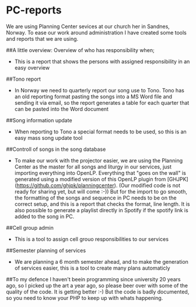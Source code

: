 # PC-reports

We are using Planning Center sevices at our church her in Sandnes, Norway. To ease our work around administration I have created some tools and reports that we are using.

##A little overview:
Overview of who has responsibility when;
- This is a report that shows the persons with assigned responsibility in an easy overview

##Tono report
- In Norway we need to quarterly report our song use to Tono. Tono has an old reporting format pasting the songs into a MS Word file and sending it via email, so the report generates a table for each quarter that can be pasted into the Word document

##Song information update
- When reporting to Tono a special format needs to be used, so this is an easy mass song update tool

##Controll of songs in the song database
- To make our work with the projector easier, we are using the Planning Center as the master for all songs and liturgy in our services, just importing everything into OpenLP. Everything that "goes on the wall" is generated using a modified version of this OpenLP plugin from [GHJPK] (https://github.com/ghjpk/planningcenter). (Our modified code is not ready for sharing yet, but will come :-)) But for the import to go smooth, the formatting of the songs and sequence in PC needs to be on the correct setup, and this is a report that checks the format, line length. It is also possible to generate a playlist directly in Spotify if the spotify link is added to the song in PC.


##Cell group admin
- This is a tool to assign cell grouo responsibilities to our services

##Semester planning of services
- We are planning a 6 month semester ahead, and to make the generation of services easier, this is a tool to create many plans automaticly


##To my defence I haven't beein programming since university 20 years ago, so I picked up the art a year ago, so please beer over with some of the quality of the code. It is getting better :-) But the code is badly documented, so you need to know your PHP to keep up with whats happening.

